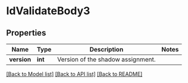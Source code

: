 # IdValidateBody3

## Properties
Name | Type | Description | Notes
------------ | ------------- | ------------- | -------------
**version** | **int** | Version of the shadow assignment. | 

[[Back to Model list]](../README.md#documentation-for-models) [[Back to API list]](../README.md#documentation-for-api-endpoints) [[Back to README]](../README.md)

